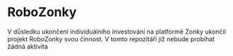 # RoboZonky

V důsledku ukončení individuálního investování na platformě Zonky ukončil projekt RoboZonky svou činnost.
V tomto repozitáři již nebude probíhat žádná aktivita
